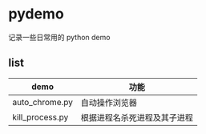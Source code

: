 # pydemo
记录一些日常用的 python demo


## list

| demo | 功能  | 
| ------------ | ------------ |
| auto_chrome.py       | 自动操作浏览器 |
| kill_process.py       | 根据进程名杀死进程及其子进程 |